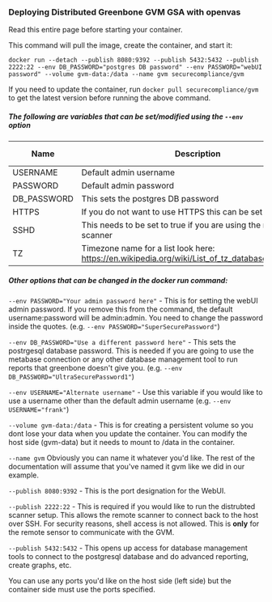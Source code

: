 ### Deploying Distributed Greenbone GVM GSA with openvas

Read this entire page before starting your container.

This command will pull the image, create the container, and start it:
```console
docker run --detach --publish 8080:9392 --publish 5432:5432 --publish 2222:22 --env DB_PASSWORD="postgres DB password" --env PASSWORD="webUI password" --volume gvm-data:/data --name gvm securecompliance/gvm
```
If you need to update the container, run `docker pull securecompliance/gvm` to get the latest version before running the above command.
##### The following are variables that can be set/modified using the `--env` option

| Name     | Description                                                  | Default Value |
| -------- | ------------------------------------------------------------ | ------------- |
| USERNAME | Default admin username                                       | admin         |
| PASSWORD | Default admin password                                       | admin         |
| DB_PASSWORD | This sets the postgres DB password                        | random        |
| HTTPS    | If you do not want to use HTTPS this can be set to false                     | true          |
| SSHD     | This needs to be set to true if you are using the remote scanner    | false         |
| TZ       | Timezone name for a list look here: https://en.wikipedia.org/wiki/List_of_tz_database_time_zones | UTC           |

##### Other options that can be changed in the docker run command:

`--env PASSWORD="Your admin password here"` - This is for setting the webUI admin password. If you remove this from the command, the default username:password will be admin:admin. You need to change the password inside the quotes.
(e.g. `--env PASSWORD="SuperSecurePassword"`)

`--env DB_PASSWORD="Use a different password here"` - This sets the postrgesql database password. This is needed if you are going to use the metabase connection or any other database management tool to run reports that greenbone doesn\'t give you. 
(e.g. `--env DB_PASSWORD="UltraSecurePassword1"`)

`--env USERNAME="Alternate username"` - Use this variable if you would like to use a username other than the default admin username 
(e.g. `--env USERNAME="frank"`)

`--volume gvm-data:/data` - This is for creating a persistent volume so you dont lose your data when you update the container. You can modify the host side (gvm-data) but it needs to mount to /data in the container.

`--name gvm` Obviously you can name it whatever you\'d like. The rest of the documentation will assume that you\'ve named it gvm like we did in our example.

`--publish 8080:9392` - This is the port designation for the WebUI.

`--publish 2222:22` - This is required if you would like to run the distrubted scanner setup. This allows the remote scanner to connect back to the host over SSH. For security reasons, shell access is not allowed. This is **only** for the remote sensor to communicate with the GVM.

`--publish 5432:5432` - This opens up access for database management tools to connect to the postgresql database and do advanced reporting, create graphs, etc. 

You can use any ports you\'d like on the host side (left side) but the container side must use the ports specified.
